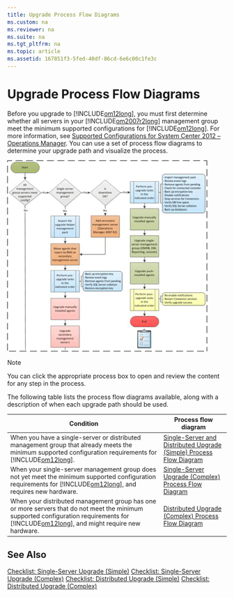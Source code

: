 ```yaml
---
title: Upgrade Process Flow Diagrams
ms.custom: na
ms.reviewer: na
ms.suite: na
ms.tgt_pltfrm: na
ms.topic: article
ms.assetid: 167851f3-5fed-40df-86cd-6e6c00c1fe3c
---
```

# Upgrade Process Flow Diagrams
Before you upgrade to [!INCLUDE[om12long](Token/om12long_md.md)], you must first determine whether all servers in your [!INCLUDE[om2007r2long](Token/om2007r2long_md.md)] management group meet the minimum supported configurations for [!INCLUDE[om12long](Token/om12long_md.md)]. For more information, see [Supported Configurations for System Center 2012 – Operations Manager](http://go.microsoft.com/fwlink/p/?LinkID=219650). You can use a set of process flow diagrams to determine your upgrade path and visualize the process.

![](Image/UpgradeFlowChart.gif)

> [!NOTE]
> You can click the appropriate process box to open and review the content for any step in the process.

The following table lists the process flow diagrams available, along with a description of when each upgrade path should be used.

|Condition|Process flow diagram|
|-------------|------------------------|
|When you have a single\-server or distributed management group that already meets the minimum supported configuration requirements for [!INCLUDE[om12long](Token/om12long_md.md)].|[Single\-Server and Distributed Upgrade \(Simple\) Process Flow Diagram](http://go.microsoft.com/fwlink/p/?LinkID=219647)|
|When your single\-server management group does not yet meet the minimum supported configuration requirements for [!INCLUDE[om12long](Token/om12long_md.md)], and requires new hardware.|[Single\-Server Upgrade \(Complex\) Process Flow Diagram](http://go.microsoft.com/fwlink/p/?LinkID=219648)|
|When your distributed management group has one or more servers that do not meet the minimum supported configuration requirements for [!INCLUDE[om12long](Token/om12long_md.md)], and might require new hardware.|[Distributed Upgrade \(Complex\) Process Flow Diagram](http://go.microsoft.com/fwlink/p/?LinkID=219649)|

## See Also
[Checklist: Single\-Server Upgrade \(Simple\)](assetId:///587ac7d6-c333-4ed4-a1fa-628dce82cf46)
[Checklist: Single\-Server Upgrade \(Complex\)](assetId:///6473b9f7-7062-4ae6-963a-4d28bc0264db)
[Checklist: Distributed Upgrade \(Simple\)](assetId:///938870a3-3636-4cb6-8e07-823d1374c525)
[Checklist: Distributed Upgrade \(Complex\)](assetId:///baa3a75e-5268-4c4d-833b-9c809160bfb1)


